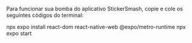 Para funcionar sua bomba do aplicativo StickerSmash, copie e cole os seguintes códigos do terminal:

npx expo install react-dom react-native-web @expo/metro-runtime
npx expo start